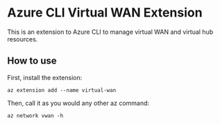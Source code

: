 # Azure CLI Virtual WAN Extension #
This is an extension to Azure CLI to manage virtual WAN and virtual hub resources.

## How to use ##
First, install the extension:
```
az extension add --name virtual-wan
```

Then, call it as you would any other az command:
```
az network vwan -h
```
